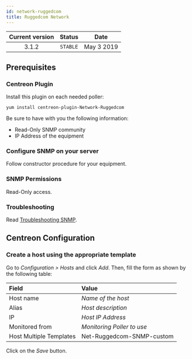 ```yaml
---
id: network-ruggedcom
title: Ruggedcom Network
---
```


| Current version | Status | Date |
| :-: | :-: | :-: |
| 3.1.2 | `STABLE` | May  3 2019 |

## Prerequisites

### Centreon Plugin

Install this plugin on each needed poller:

``` shell
yum install centreon-plugin-Network-Ruggedcom
```

Be sure to have with you the following information:

  - Read-Only SNMP community
  - IP Address of the equipment

### Configure SNMP on your server

Follow constructor procedure for your equipment.

### SNMP Permissions

Read-Only access.

### Troubleshooting

Read [Troubleshooting SNMP](https://documentation.centreon.com/docs/centreon-plugins/en/latest/user/guide.html#snmp).

## Centreon Configuration

### Create a host using the appropriate template

Go to *Configuration \> Hosts* and click *Add*. Then, fill the form as shown by the following table:

| Field                                | Value                      |
| :----------------------------------- | :------------------------- |
| Host name                            | *Name of the host*         |
| Alias                                | *Host description*         |
| IP                                   | *Host IP Address*          |
| Monitored from                       | *Monitoring Poller to use* |
| Host Multiple Templates              | Net-Ruggedcom-SNMP-custom  |

Click on the *Save* button.

